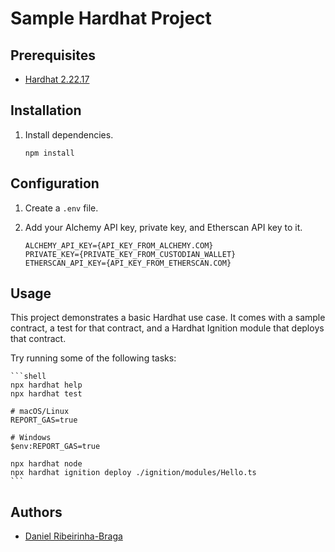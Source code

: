 # Sample Hardhat Project


## Prerequisites

- [Hardhat 2.22.17](https://hardhat.org/)

## Installation

1. Install dependencies.


    ```shell
    npm install
    ```

## Configuration

1. Create a `.env` file.

2. Add your Alchemy API key, private key, and Etherscan API key to it.

    ```shell
    ALCHEMY_API_KEY={API_KEY_FROM_ALCHEMY.COM}
    PRIVATE_KEY={PRIVATE_KEY_FROM_CUSTODIAN_WALLET}
    ETHERSCAN_API_KEY={API_KEY_FROM_ETHERSCAN.COM}
    ```

## Usage

This project demonstrates a basic Hardhat use case. It comes with a sample contract, a test for that contract, and a Hardhat Ignition module that deploys that contract.

Try running some of the following tasks:

    ```shell
    npx hardhat help
    npx hardhat test

    # macOS/Linux
    REPORT_GAS=true

    # Windows
    $env:REPORT_GAS=true

    npx hardhat node
    npx hardhat ignition deploy ./ignition/modules/Hello.ts
    ```

## Authors

- [Daniel Ribeirinha-Braga](https://github.com/DBragz)

